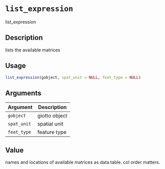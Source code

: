 # `list_expression`

list_expression


## Description

lists the available matrices


## Usage

```r
list_expression(gobject, spat_unit = NULL, feat_type = NULL)
```


## Arguments

Argument      |Description
------------- |----------------
`gobject`     |     giotto object
`spat_unit`     |     spatial unit
`feat_type`     |     feature type


## Value

names and locations of available matrices as data.table. col order matters.


